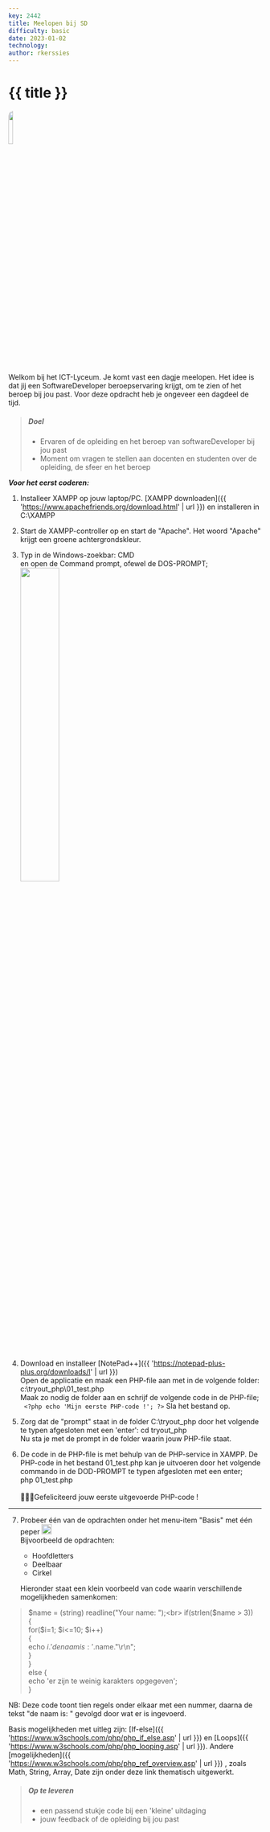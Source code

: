 ```yaml
---
key: 2442
title: Meelopen bij SD
difficulty: basic
date: 2023-01-02
technology: 
author: rkerssies
---
```



# {{ title }}

<img src="{{ '/_assets/omgevingen/newbie.png' | url }}" style="width:13%; border-radius:10px;">

Welkom bij het ICT-Lyceum. Je komt vast een dagje meelopen.
Het idee is dat jij een SoftwareDeveloper beroepservaring krijgt, om te zien of het beroep bij jou past. 
Voor deze opdracht heb je ongeveer een dagdeel de tijd.


> ##### Doel
> * Ervaren of de opleiding en het beroep van softwareDeveloper bij jou past
> * Moment om vragen te stellen aan docenten en studenten over de opleiding, de sfeer en het beroep 


***Voor het eerst coderen:***
1. Installeer XAMPP op jouw laptop/PC. 
    [XAMPP downloaden]({{ 'https://www.apachefriends.org/download.html' | url }}) en installeren in C:\XAMPP 
2. Start de XAMPP-controller op en start de "Apache". Het woord "Apache" krijgt een groene achtergrondskleur.
3. Typ in de Windows-zoekbar: CMD<br>
    en open de Command prompt, ofewel de DOS-PROMPT; <br>
   <img src="{{ '/_assets/basis/windows_cmd.png' | url }}" style="width:40%;">
4. Download en installeer [NotePad++]({{ 'https://notepad-plus-plus.org/downloads/l' | url }})<br>
    Open de applicatie en maak een PHP-file aan met in de volgende folder: c:\tryout_php\01_test.php<br>
    Maak zo nodig de folder aan en schrijf de volgende code in de PHP-file;<br>
 `` <?php echo 'Mijn eerste PHP-code !'; ?>``
    Sla het bestand op.

5. Zorg dat de "prompt" staat in de folder C:\tryout_php door het volgende te typen afgesloten met een 'enter': cd tryout_php<br>
   Nu sta je met de prompt in de folder waarin jouw PHP-file staat.
6. De code in de PHP-file is met behulp van de PHP-service in XAMPP. De PHP-code in het bestand 01_test.php kan je uitvoeren door
 het volgende commando in de DOD-PROMPT te typen afgesloten met een enter;<br>
    php 01_test.php<br>
    <br>
    🎉🇳🇱Gefeliciteerd jouw eerste uitgevoerde PHP-code !  
<hr>

7. Probeer één van de opdrachten onder het menu-item "Basis" met één peper <img src="{{ '/_assets/green_pepper.svg' | url }}" style="width:20px;"><br>
    Bijvoorbeeld de opdrachten:
   * Hoofdletters
   * Deelbaar
   * Cirkel
   
    Hieronder staat een klein voorbeeld van code waarin verschillende mogelijkheden samenkomen: 
> 	$name = (string) readline("Your name: ");<br>
    if(strlen($name > 3))<br>
    {<br>
	    for($i=1; $i<=10; $i++)<br>
	    {<br>
		    echo $i.' de naam is: '.$name."\r\n";<br>
	    }<br>
    }<br>
    else {<br>
        echo 'er zijn te weinig karakters opgegeven';<br>
    }<br>
> 
NB: Deze code toont tien regels onder elkaar met een nummer, daarna de tekst "de naam is: " gevolgd door wat er is ingevoerd. 

Basis mogelijkheden met uitleg zijn: [If-else]({{ 'https://www.w3schools.com/php/php_if_else.asp' | url }}) en 
[Loops]({{ 'https://www.w3schools.com/php/php_looping.asp' | url }}).
Andere [mogelijkheden]({{ 'https://www.w3schools.com/php/php_ref_overview.asp' | url }}) , zoals
Math, String, Array, Date zijn onder deze link thematisch uitgewerkt. 

> ##### Op te leveren
> * een passend stukje code bij een 'kleine' uitdaging 
> * jouw feedback of de opleiding bij jou past 
